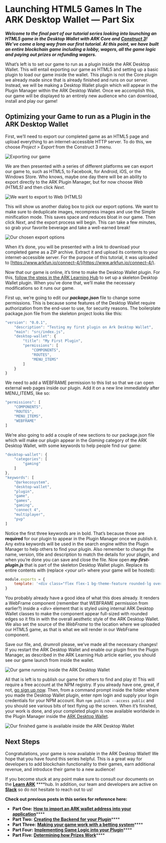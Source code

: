 # Launching HTML5 Games In The ARK Desktop Wallet — Part Six

_**Welcome to the final part of our tutorial series looking into launching an HTML5 game in the Desktop Wallet with ARK Core and**_ [_**Construct 3**_](https://editor.construct.net/)_**! We’ve come a long way from our first tutorial. At this point, we have built an entire blockchain game including a lobby, wagers, all the game logic and paying out prizes or refunding wagers.**_

What’s left is to set our game to run as a plugin inside the ARK Desktop Wallet. This will entail exporting our game as HTML5 and setting up a basic plugin to load our game inside the wallet. This plugin is not the Core plugin we already made since that is already finished and runs on our server. Instead, we will be making a Desktop Wallet plugin which will appear in the Plugin Manager within the ARK Desktop Wallet. Once we accomplish this, our game will be displayed to an entirely new audience who can download, install and play our game!

## Optimizing your Game to run as a Plugin in the ARK Desktop Wallet <a id="b569"></a>

First, we’ll need to export our completed game as an HTML5 page and upload everything to an internet-accessible HTTP server. To do this, we choose _Project &gt; Export_ from the Construct 3 menu.

![Exporting our game](https://miro.medium.com/max/485/0*SbybSBdtBwwulwUf)

We are then presented with a series of different platforms we can export our game to, such as HTML5, to Facebook, for Android, iOS, or the Windows Store. Who knows, maybe one day there will be an ability to export directly to the ARK Plugin Manager, but for now choose _Web \(HTML5\)_ and then click _Next_.

![We want to export to Web \(HTML5\)](https://miro.medium.com/max/833/0*MpkWI5GO5n95AD2-)

This will show us another dialog box to pick our export options. We want to make sure to deduplicate images, recompress images and use the Simple minification mode. This saves space and reduces bloat in our game. Then click _Next_, and the export process will begin. This can take a few minutes, so grab your favorite beverage and take a well-earned break!

![Our chosen export options](https://miro.medium.com/max/789/0*TJX3v-mzySXHmQ2T)

When it’s done, you will be presented with a link to download your completed game as a ZIP archive. Extract it and upload its contents to your internet-accessible server. For the purpose of this tutorial, it was uploaded to [https://www.arkfun.io/connect-4/](https://www.arkfun.io/connect-4/).

Now that our game is online, it’s time to make the Desktop Wallet plugin. For this, [follow the steps in the ARK Learning Hub](https://learn.ark.dev/tools/desktop-wallet/developing-your-first-plugin) to set up a skeleton Desktop Wallet plugin. When you’ve done that, we’ll make the necessary modifications so it runs our game.

First up, we’re going to edit our _**package.json**_ file to change some permissions. This is because some features of the Desktop Wallet require authorization from the end-user to use, for security reasons. The boilerplate package.json file from the skeleton project looks like this:

```typescript
"version": "0.0.1",
    "description": "Testing my first plugin on Ark Desktop Wallet",
    "main": "src/index.js",
    "desktop-wallet": {
        "title": "My First Plugin",
        "permissions": [
            "COMPONENTS",
            "ROUTES",
            "MENU_ITEMS"
        ]
    }
}
```

We need to add a WEBFRAME permission to this list so that we can open external web pages inside our plugin. Add it on a new line immediately after MENU\_ITEMS, like so:

```typescript
"permissions": [
    "COMPONENTS",
    "ROUTES",
    "MENU_ITEMS",
    "WEBFRAME"
]
```

We’re also going to add a couple of new sections to our package.json file which will make our plugin appear in the _Gaming_ category of the ARK Desktop Wallet, with some keywords to help people find our game:

```typescript
"desktop-wallet": {
    "categories": [
        "gaming"
    ]
},
"keywords": [
    "@arkecosystem",
    "desktop-wallet",
    "plugin",
    "game",
    "games",
    "gaming",
    "connect 4",
    "multiplayer",
    "pvp"
]
```

Notice the first three keywords are in bold. That’s because those are **required** for our plugin to appear in the Plugin Manager once we publish it. Any extra keywords will be used in the search engine within the Plugin Manager to help others to find your plugin. Also remember to change the name, version, title and description to match the details for your plugin, and when you’re done you can save and close the file. Now open _**my-first-plugin.js**_ that is part of the skeleton Desktop Wallet plugin. Replace its entire contents with \(replace _&lt;your url&gt;_ where your game will be hosted\):

```javascript
module.exports = {
    template: '<div class="flex flex-1 bg-theme-feature rounded-lg overflow-y-auto"><WebFrame class="w-full rounded-lg" src="<your url>" /></div>'
}
```

You probably already have a good idea of what this does already. It renders a WebFrame component \(remember that WEBFRAME permission from earlier?\) inside a _&lt;div&gt;_ element that is styled using internal ARK Desktop Wallet classes to make the component appear full-sized with rounded edges so it fits in with the overall aesthetic style of the ARK Desktop Wallet. We also set the source of the _WebFrame_ to the location where we uploaded our HTML5 game, as that is what we will render in our WebFrame component.

Save our file, and, drumroll please, we’ve made all the necessary changes! If you restart the ARK Desktop Wallet and enable our plugin from the Plugin Manager, as described in the ARK Learning Hub article earlier, you should see our game launch from inside the wallet.

![Our game running inside the ARK Desktop Wallet](https://miro.medium.com/max/1200/0*vDJTXh6yq-uVMFIV)

All that is left is to publish our game for others to find and play it! This will require a free account at the NPM registry. If you already have one, great, if not, [go sign up now](https://www.npmjs.com/signup). Then, from a command prompt inside the folder where you made the Desktop Wallet plugin, enter npm login and supply your login credentials for your NPM account. Run `npm publish --access public` and you should see various bits of text flying up the screen. When it’s finished, your work is done, and your completed plugin is now available worldwide in the Plugin Manager inside the [ARK Desktop Wallet](https://ark.io/wallet).

![Our finished game is available inside the ARK Desktop Wallet](https://miro.medium.com/max/1200/0*nA9W1XcEfMnZ5ZXu)

## Next Steps <a id="3b40"></a>

Congratulations, your game is now available in the ARK Desktop Wallet! We hope that you have found this series helpful. This is a great way for developers to add blockchain functionality to their games, earn additional revenue, and introduce their game to a new audience!

If you become stuck at any point make sure to consult our documents on the [**Learn ARK**](https://learn.ark.dev/core-getting-started/setting-up-your-development-environment) ****hub. In addition, our team and developers are active on [**Slack**](https://ark.io/slack) so do not hesitate to reach out to us!

**Check out previous posts in this series for reference here:**

* **Part One:** [**How to import an ARK wallet address into your application**](https://guides.ark.dev/launching-html5-games-in-the-ark-desktop-wallet/launching-html5-games-in-the-ark-desktop-wallet-part-one)\*\*\*\*
* **Part Two:** [**Creating the Backend for your Plugin**](https://guides.ark.dev/launching-html5-games-in-the-ark-desktop-wallet/launching-html5-games-in-the-ark-desktop-wallet-part-two)\*\*\*\*
* **Part Three:** [**Making your game work with a betting system**](https://guides.ark.dev/launching-html5-games-in-the-ark-desktop-wallet/launching-html5-games-in-the-ark-desktop-wallet-part-three)\*\*\*\*
* **Part Four:** [**Implementing Game Logic into your Plugin**](https://guides.ark.dev/launching-html5-games-in-the-ark-desktop-wallet/launching-html5-games-in-the-ark-desktop-wallet-part-four)\*\*\*\*
* **Part Five:** [**Determining how Prizes Work**](https://guides.ark.dev/launching-html5-games-in-the-ark-desktop-wallet/launching-html5-games-in-the-ark-desktop-wallet-part-five)\*\*\*\*

